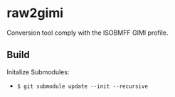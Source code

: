 # raw2gimi
Conversion tool comply with the ISOBMFF GIMI profile.

## Build
Initalize Submodules:
- `$ git submodule update --init --recursive`

